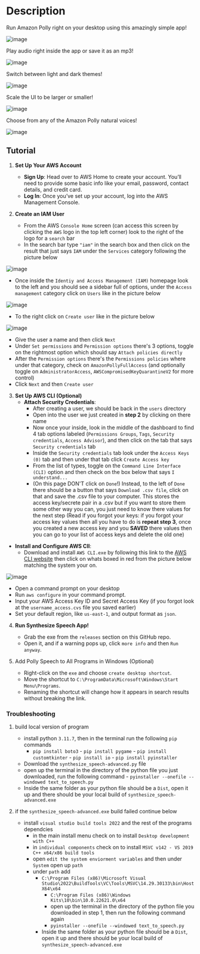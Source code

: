 # Description

Run Amazon Polly right on your desktop using this amazingly simple app!

![image](https://github.com/user-attachments/assets/454bf0c9-b875-470c-afb5-1ab136a53ab5)

Play audio right inside the app or save it as an mp3!

![image](https://github.com/user-attachments/assets/ac229cef-97ae-4a02-afd0-60accc0bac2a)

Switch between light and dark themes!

![image](https://github.com/user-attachments/assets/9e428c8a-d39a-4750-90fb-6d76dac93fed)

Scale the UI to be larger or smaller!

![image](https://github.com/user-attachments/assets/d1d22188-ec11-44b2-aca4-40eed80e0904)

Choose from any of the Amazon Polly natural voices!

![image](https://github.com/user-attachments/assets/d7c177fc-0e87-4798-8c6a-1d4532e6b29d)

## Tutorial

1. **Set Up Your AWS Account**
    - **Sign Up**: Head over to AWS Home to create your account. You’ll need to provide some basic info like your email, password, contact details, and credit card.
    - **Log In**: Once you’ve set up your account, log into the AWS Management Console.

2. **Create an IAM User**
    - From the AWS `Console Home` screen (can access this screen by clicking the `AWS` logo in the top left corner) look to the right of the logo for a `search` bar
    - In the search bar type `"iam"` in the search box and then click on the result that just says `IAM` under the `Services` category following the picture below

![image](https://github.com/user-attachments/assets/e2c1e91a-8635-4d9c-bdef-3ed54b0a316c)


- Once inside the `Identiy and Access Management (IAM)` homepage look to the left and you should see a sidebar full of options, under the `Access management` category click on `Users` like in the picture below

![image](https://github.com/user-attachments/assets/a232be4a-9935-47ab-9847-df52f458574e)


- To the right click on `Create user` like in the picture below

![image](https://github.com/user-attachments/assets/7bf6476d-44ca-4cf7-9541-4f2d74922ec4)

- Give the user a name and then click `Next`
- Under `Set permissions` and `Permission options` there's 3 options, toggle on the rightmost option which should say `Attach policies directly`
- After the `Permission options` there's the `Permissions policies` where under that category, check on `AmazonPollyFullAccess` (and optionally toggle on `AdministratorAccess`, `AWSCompromisedKeyQuarantineV2` for more control)
- Click `Next` and then `Create user`

 
3. **Set Up AWS CLI (Optional)**
    - **Attach Security Credentials**:
        - After creating a user, we should be back in the `users` directory
        - Open into the user we just created in **step 2** by clicking on there name
        - Now once your inside, look in the middle of the dashboard to find 4 tab options labeled (`Permissions Groups`, `Tags`, `Security credentials`, `Access Advisor`), and then click on the tab that says `Security credentials` tab
        - Inside the `Security credentials` tab look under the `Access Keys (0)` tab and then under that tab click `Create Access key`
        - From the list of types, toggle on the `Command Line Interface (CLI)` option and then check on the box below that says `I understand...`
        - (On this page DON'T click on `Done`!) Instead, to the left of `Done` there should be a button that says `Download .csv file`, click on that and save the .csv file to your computer. This stores the access key/secrete pair in a .csv but if you want to store them some other way you can, you just need to know there values for the next step (Read if you forgot your keys: if you forgot your access key values then all you have to do is **repeat step 3**, once you created a new access key and you **SAVED** there values then you can go to your list of access keys and delete the old one)



 
 
 
- **Install and Configure AWS ClI**:
    - Download and install `AWS CLI.exe` by following this link to the [AWS CLI website](https://aws.amazon.com/cli/) then click on whats boxed in red from the picture below matching the system your on.
 
 ![image](https://github.com/user-attachments/assets/c240daa5-a143-4d75-b444-93ef1b76c066)

- Open a command prompt on your desktop
- Run `aws configure` in your command prompt.
- Input your AWS Access Key ID and Secret Access Key (if you forgot look at the `username_access.cvs` file you saved earlier)
- Set your default region, like `us-east-1`, and output format as `json`.

4. **Run Synthesize Speech App!**
    - Grab the exe from the `releases` section on this GitHub repo.
    - Open it, and if a warning pops up, click `more info` and then `Run anyway`.

5. Add Polly Speech to All Programs in Windows (Optional)
    - Right-click on the `exe` and choose `create desktop shortcut`.
    - Move the shortcut to `C:\ProgramData\Microsoft\Windows\Start Menu\Programs`.
    - Renaming the shortcut will change how it appears in search results without breaking the link.
 
### Troubleshooting

1. build local version of program
    - install python `3.11.7`, then in the terminal run the following `pip` commands
        -  `pip install boto3`
          -  `pip install pygame`
          -  `pip install customtkinter`
          -  `pip install io`
          -  `pip install pyinstaller`
    -  Download the `synthesize_speech-advanced.py` file
      -  open up the terminal in the directory of the python file you just downloaded, run the following command
        -  `pyinstaller --onefile --windowed text_to_speech.py`
    - Inside the same folder as your python file should be a `Dist`, open it up and there should be your local build of `synthesize_speech-advanced.exe`

3. if the `synthesize_speech-advanced.exe` build failed continue below
   - install `visual studio build tools 2022` and the rest of the programs dependcies
       - in the main install menu check on to install `Desktop development with C++`
        - in `individual components` check on to install `MSVC v142 - VS 2019 C++ x64/x86 build tools`
        - open `edit the system enviorment variables` and then under `System` open up `path`
        - under `path` add
          - `C:\Program Files (x86)\Microsoft Visual Studio\2022\BuildTools\VC\Tools\MSVC\14.29.30133\bin\HostX64\x64`
            - `C:\Program Files (x86)\Windows Kits\10\bin\10.0.22621.0\x64`
            -  open up the terminal in the directory of the python file you downloaded in step 1, then run the following command again
              -  `pyinstaller --onefile --windowed text_to_speech.py`
          - Inside the same folder as your python file should be a `Dist`, open it up and there should be your local build of `synthesize_speech-advanced.exe`
